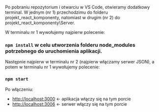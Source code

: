 Po pobraniu repozytorium i otwarciu w VS Code, otwieramy dodatkowy terminal.
W jednym (nr 1) przechodzimu do folderu projekt_react_komponenty, natomiast w drugim (nr 2) do projekt_react_komponenty\Server.

W terminalu nr 1 wywołujemy najpierw polecenie:
### `npm install` w celu utworzenia folderu node_modules potrzebnego do uruchomienia aplikacji.

Następnie najpierw w terminalu nr 2 (najpierw włączamy serwer JSON), a potem w terminalu nr 1 wywołujemy polecenie:
### `npm start`

Po włączeniu:
- [http://localhost:3000](http://localhost:3000) <- aplikacja włączy się na tym porcie
- [http://localhost:3006](http://localhost:3006) <- serwer włączy się na tym porcie
